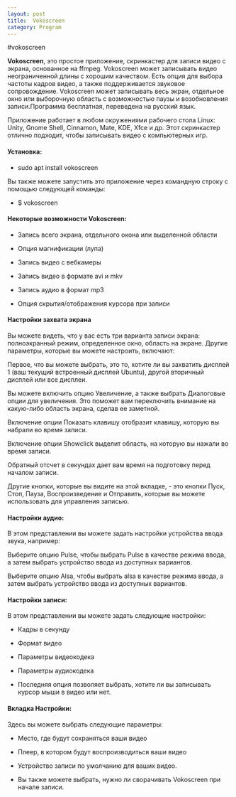 ```yaml
---
layout: post
title:  Vokoscreen
category: Program
---
```


#vokoscreen

**Vokoscreen**, это простое приложение, скринкастер для записи видео с экрана, основанное на ffmpeg. Vokoscreen может записывать видео неограниченной длины с хорошим качеством. Есть опция для выбора частоты кадров видео, а также поддерживается звуковое сопровождение. Vokoscreen может записывать весь экран, отдельное окно или выборочную область с возможностью паузы и возобновления записи.Программа бесплатная, переведена на русский язык.

Приложение работает в любом окружениями рабочего стола Linux: Unity, Gnome Shell, Cinnamon, Mate, KDE, Xfce и др. Этот скринкастер отлично подходит, чтобы записывать видео с компьютерных игр.

#### Установка:

- sudo apt install vokoscreen

Вы также можете запустить это приложение через командную строку с помощью следующей команды:

- $ vokoscreen

#### Некоторые возможности Vokoscreen:

- Запись всего экрана, отдельного окона или выделенной области

- Опция магнификации (лупа)

- Запись видео с вебкамеры

- Запись видео в формате avi и mkv

- Запись аудио в формат mp3

- Опция скрытия/отображения курсора при записи

#### Настройки захвата экрана  

Вы можете видеть, что у вас есть три варианта записи экрана: полноэкранный режим, определенное окно, область на экране. Другие параметры, которые вы можете настроить, включают:

Первое, что вы можете выбрать, это то, хотите ли вы захватить дисплей 1 (ваш текущий встроенный дисплей Ubuntu), другой вторичный дисплей или все дисплеи.


Вы можете включить опцию Увеличение, а также выбрать Диалоговые опции для увеличения. Это поможет вам переключить внимание на какую-либо область экрана, сделав ее заметной.

Включение опции Показать клавишу отобразит клавишу, которую вы набрали во время записи.

Включение опции Showclick выделит область, на которую вы нажали во время записи.

Обратный отсчет в секундах дает вам время на подготовку перед началом записи.

Другие кнопки, которые вы видите на этой вкладке, - это кнопки Пуск, Стоп, Пауза, Воспроизведение и Отправить, которые вы можете использовать для управления записью.

#### Настройки аудио:

В этом представлении вы можете задать настройки устройства ввода звука, например:

Выберите опцию Pulse, чтобы выбрать Pulse в качестве режима ввода, а затем выбрать устройство ввода из доступных вариантов.


Выберите опцию Alsa, чтобы выбрать alsa в качестве режима ввода, а затем выбрать устройство ввода из доступных вариантов.

#### Настройки записи:

В этом представлении вы можете задать следующие настройки:


- Кадры в секунду


- Формат видео


- Параметры видеокодека


- Параметры аудиокодека


- Последняя опция позволяет выбрать, хотите ли вы записывать курсор мыши в видео или нет.

#### Вкладка Настройки:

Здесь вы можете выбрать следующие параметры:

- Место, где будут сохраняться ваши видео

- Плеер, в котором будут воспроизводиться ваши видео

- Устройство записи по умолчанию для ваших видео.

- Вы также можете выбрать, нужно ли сворачивать Vokoscreen при начале записи.
